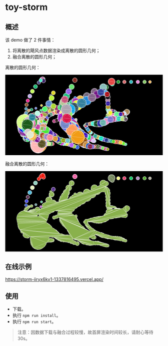 # toy-storm

## 概述

该 demo 做了 2 件事情：

1. 将离散的飓风点数据渲染成离散的圆形几何；
2. 融合离散的圆形几何；

离散的圆形几何：  

![](./image-hosting/source.png)   

融合离散的圆形几何：  

![](./image-hosting/union.png)  

## 在线示例

https://storm-iiryx6kv1-1337816495.vercel.app/  

## 使用

- 下载。
- 执行 `npm run install`。
- 执行 `npm run start`。

> 注意：因数据下载与融合过程较慢，故首屏渲染时间较长，请耐心等待30s。